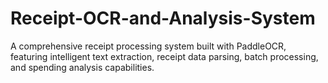 # Receipt-OCR-and-Analysis-System
A comprehensive receipt processing system built with PaddleOCR, featuring intelligent text extraction, receipt data parsing, batch processing, and spending analysis capabilities.

